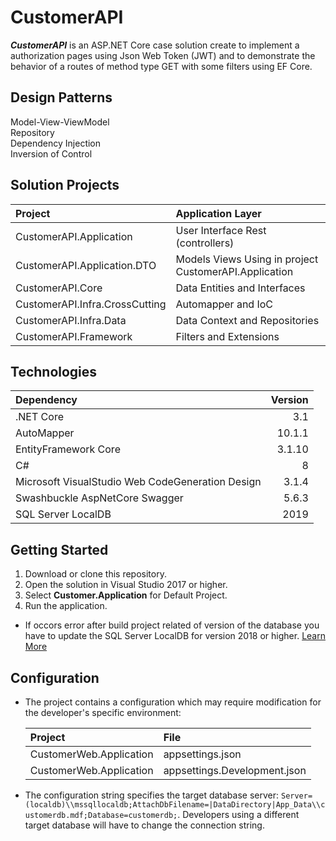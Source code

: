 # CustomerAPI

**_CustomerAPI_** is an ASP.NET Core case solution create to implement a authorization pages using Json Web Token (JWT) and to demonstrate the behavior of a routes of method type GET with some filters using EF Core.

## Design Patterns

Model-View-ViewModel  
Repository  
Dependency Injection  
Inversion of Control  

## Solution Projects

| Project | Application Layer |
| :--- | :---
| CustomerAPI.Application | User Interface Rest (controllers) |
| CustomerAPI.Application.DTO | Models Views Using in project CustomerAPI.Application |
| CustomerAPI.Core | Data Entities and Interfaces |
| CustomerAPI.Infra.CrossCutting | Automapper and IoC |
| CustomerAPI.Infra.Data | Data Context and Repositories |
| CustomerAPI.Framework | Filters and Extensions |

## Technologies

| Dependency | Version
| :--- | ---:
| .NET Core | 3.1
| AutoMapper | 10.1.1
| EntityFramework Core | 3.1.10
| C# | 8
| Microsoft VisualStudio Web CodeGeneration Design | 3.1.4
| Swashbuckle AspNetCore Swagger | 5.6.3
| SQL Server LocalDB | 2019

## Getting Started

1. Download or clone this repository.
1. Open the solution in Visual Studio 2017 or higher.
1. Select **Customer.Application** for Default Project.
1. Run the application.

* If occors error after build project related of version of the database you have to update the SQL Server LocalDB for version 2018 or higher. [Learn More](https://medium.com/cloudnimble/upgrade-visual-studio-2019s-localdb-to-sql-2019-da9da71c8ed6)

## Configuration

* The project contains a configuration which may require modification for the developer's specific environment:

    | Project | File
    | :--- | :---
    | CustomerWeb.Application | appsettings.json
    | CustomerWeb.Application | appsettings.Development.json

* The configuration string specifies the target database server: `Server=(localdb)\\mssqllocaldb;AttachDbFilename=|DataDirectory|App_Data\\customerdb.mdf;Database=customerdb;`. Developers using a different target database will have to change the connection string.
